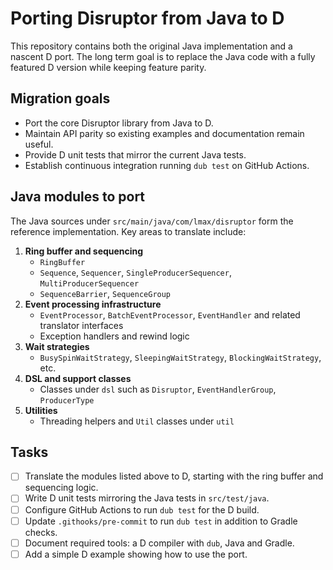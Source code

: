 # Porting Disruptor from Java to D

This repository contains both the original Java implementation and a nascent D port. The long term goal is to replace the Java code with a fully featured D version while keeping feature parity.

## Migration goals
- Port the core Disruptor library from Java to D.
- Maintain API parity so existing examples and documentation remain useful.
- Provide D unit tests that mirror the current Java tests.
- Establish continuous integration running `dub test` on GitHub Actions.

## Java modules to port
The Java sources under `src/main/java/com/lmax/disruptor` form the reference implementation. Key areas to translate include:

1. **Ring buffer and sequencing**
   - `RingBuffer`
   - `Sequence`, `Sequencer`, `SingleProducerSequencer`, `MultiProducerSequencer`
   - `SequenceBarrier`, `SequenceGroup`
2. **Event processing infrastructure**
   - `EventProcessor`, `BatchEventProcessor`, `EventHandler` and related translator interfaces
   - Exception handlers and rewind logic
3. **Wait strategies**
   - `BusySpinWaitStrategy`, `SleepingWaitStrategy`, `BlockingWaitStrategy`, etc.
4. **DSL and support classes**
   - Classes under `dsl` such as `Disruptor`, `EventHandlerGroup`, `ProducerType`
5. **Utilities**
   - Threading helpers and `Util` classes under `util`

## Tasks
- [ ] Translate the modules listed above to D, starting with the ring buffer and sequencing logic.
- [ ] Write D unit tests mirroring the Java tests in `src/test/java`.
- [ ] Configure GitHub Actions to run `dub test` for the D build.
- [ ] Update `.githooks/pre-commit` to run `dub test` in addition to Gradle checks.
- [ ] Document required tools: a D compiler with `dub`, Java and Gradle.
- [ ] Add a simple D example showing how to use the port.
